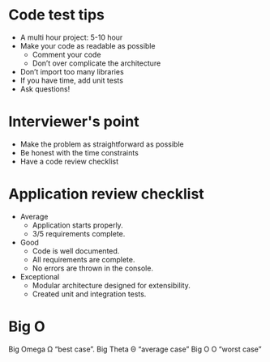 
# Code test tips

- A multi hour project: 5-10 hour
- Make your code as readable as possible
  - Comment your code
  - Don’t over complicate the architecture
- Don’t import too many libraries
- If you have time, add unit tests
- Ask questions!



# Interviewer's point

- Make the problem as straightforward as possible
- Be honest with the time constraints
- Have a code review checklist


# Application review checklist

- Average
  - Application starts properly.
  - 3/5 requirements complete.
- Good
  - Code is well documented.
  - All requirements are complete.
  - No errors are thrown in the console.
- Exceptional
  - Modular architecture designed for extensibility.
  - Created unit and integration tests.



# Big O

Big Omega Ω “best case”.
Big Theta Θ “average case”
Big O     O “worst case”
